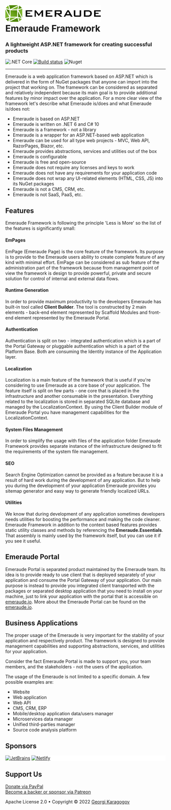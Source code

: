 <img align="left" width="300px" style="background-color:white;" title="Emeraude" alt="Emeraude" src="https://raw.githubusercontent.com/emeraudeframework/emeraude/master/art/logo_text.svg" />

<br/>

# Emeraude Framework
### A lightweight ASP.NET framework for creating successful products

![.NET Core](https://github.com/emeraudeframework/emeraude/workflows/.NET%20Core/badge.svg)
[![Build status](https://ci.appveyor.com/api/projects/status/8mkn54s6fauem0lb?svg=true)](https://ci.appveyor.com/project/gsk567/emeraude)
![Nuget](https://img.shields.io/nuget/v/Emeraude)

---

Emeraude is a web application framework based on ASP.NET which is delivered in the form of NuGet packages
that anyone can import into the project that working on. The framework can be considered as separated and
relatively independent because its main goal is to provide additional features by minor impact over the
application.
For a more clear view of the framework let's describe what Emeraude is/does and what Emeraude is/does not:

- Emeraude is based on ASP.NET
- Emeraude is written on .NET 6 and C# 10
- Emeraude is a framework - not a library
- Emeraude is a wrapper for an ASP.NET-based web application
- Emeraude can be used for all type web projects - MVC, Web API, RazorPages, Blazor, etc.
- Emeraude provides abstractions, services and utilities out of the box
- Emeraude is configurable
- Emeraude is free and open-source
- Emeraude does not require any licenses and keys to work
- Emeraude does not have any requirements for your application code
- Emeraude does not wrap any UI-related elements (HTML, CSS, JS) into its NuGet packages
- Emeraude is not a CMS, CRM, etc.
- Emeraude is not SaaS, PaaS, etc.

## Features

Emeraude Framework is following the principle 'Less is More' so the list of the features is significantly small:

#### EmPages

EmPage (Emeraude Page) is the core feature of the framework. Its purpose is to provide to the Emeraude users ability to
create complete feature of any kind with minimal effort. EmPage can be considered as sub feature of the administration
part of the framework because from management point of view the framework is design to provide powerful, private and
secure solution for control of internal and external data flows.

#### Runtime Generation

In order to provide maximum productivity to the developers Emeraude has built-in tool called **Client Builder**.
The tool is constructed by 2 main elements - back-end element represented by Scaffold Modules and front-end element
represented by the Emeraude Portal.

#### Authentication

Authentication is split on two - integrated authentication which is a part of the Portal Gateway or pluggable authentication
which is a part of the Platform Base. Both are consuming the Identity instance of the Application layer.

#### Localization

Localization is a main feature of the framework that is useful if you're considering to use Emeraude as a core base of
your application. The feature itself is split on few parts - one core that is placed in the infrastructure and another
consumable in the presentation. Everything related to the localization is stored in separated SQLite database and managed
by the LocalizationContext. By using the Client Builder module of Emeraude Portal you have management capabilities for the
LocalizationContext.

#### System Files Management

In order to simplify the usage with files of the application folder Emeraude Framework provides separate instance of the
infrastructure designed to fit the requirements of the system file management.

#### SEO

Search Engine Optimization cannot be provided as a feature because it is a result of hard work during the development of
any application. But to help you during the development of your application Emeraude provides you sitemap generator and
easy way to generate friendly localized URLs.

#### Utilities

We know that during development of any application sometimes developers needs utilities for boosting the performance and
making the code cleaner. Emeraude Framework in addition to the context based features provides static utility classes and
methods by referencing the **Emeraude.Essentials**. That assembly is mainly used by the framework itself, but you can use
it if you see it useful.

## Emeraude Portal

Emeraude Portal is separated product maintained by the Emeraude team. Its idea is to provide ready to use client that
is deployed separately of your application and consume the Portal Gateway of your application. Our main purpose is instead to
provide you integrated client transported with the packages or separated desktop application that you need to install on
your machine, just to link your application with the portal that is accessible on [emeraude.io](https://emeraude.io).
More about the Emeraude Portal can be found on the [emeraude.io](https://emeraude.io).

## Business Applications

The proper usage of the Emeraude is very important for the stability of your application and respectively product.
The framework is designed to provide management capabilities and supporting abstractions, services, and utilities
for your application.

Consider the fact Emeraude Portal is made to support you, your team members, and the stakeholders  - not the users of
the application.

The usage of the Emeraude is not limited to a specific domain. A few possible examples are:

- Website
- Web application
- Web API
- CMS, CRM, ERP
- Mobile/desktop application data/users manager
- Microservices data manager
- Unified third-parties manager
- Source code analysis platform

## Sponsors

<div class="sponsors-list-item" style="background: white">
    <a class="feature-list-item m-3" style="display: inline-block;" title="JetBrains" target="_blank" href="https://www.jetbrains.com/?from=Emeraude" data-v-94bffd70="">
        <img src="https://emeraude.dev/_assets/images/sponsors/jetbrains.svg" alt="JetBrains" data-v-94bffd70="">
    </a>
    <a class="feature-list-item m-3" style="display: inline-block;" title="Netlify" target="_blank" href="https://www.netlify.com/?reference=emeraude.dev" data-v-94bffd70="">
        <img src="https://emeraude.dev/_assets/images/sponsors/netlify.svg" alt="Netlify" data-v-94bffd70="">
    </a>
</div>

## Support Us

<div id="support" data-v-6ad604c2="" data-v-3cfc6c66="">
    <div class="donate-section" data-v-3cfc6c66="">
        <a href="https://www.paypal.com/donate?hosted_button_id=4FEAXAP5TL3EG" class="btn btn-lg btn-outline-light mx-1"
            target="_blank" data-v-3cfc6c66="">Donate via PayPal</a>
        <br />
        <a href="https://www.patreon.com/gsk567" class="btn btn-lg btn-outline-light mx-1" target="_blank"
            data-v-3cfc6c66="">Become a backer or sponsor via Patreon</a>
    </div>
</div>

<p class="my-4 px-2"> Apache License 2.0 • Copyright © 2022 <a href="https://georgi.karagogov.com/" target="_blank">Georgi Karagogov</a></p>